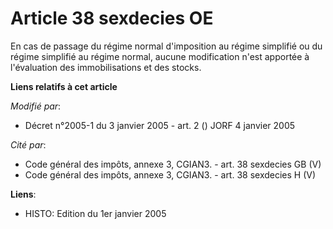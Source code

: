 # Article 38 sexdecies OE

En cas de passage du régime normal d'imposition au régime simplifié ou du régime simplifié au régime normal, aucune
modification n'est apportée à l'évaluation des immobilisations et des stocks.

**Liens relatifs à cet article**

_Modifié par_:

  - Décret n°2005-1 du 3 janvier 2005 - art. 2 () JORF 4 janvier 2005

_Cité par_:

  - Code général des impôts, annexe 3, CGIAN3. - art. 38 sexdecies GB (V)
  - Code général des impôts, annexe 3, CGIAN3. - art. 38 sexdecies H (V)

**Liens**:

  - HISTO: Edition du 1er janvier 2005
